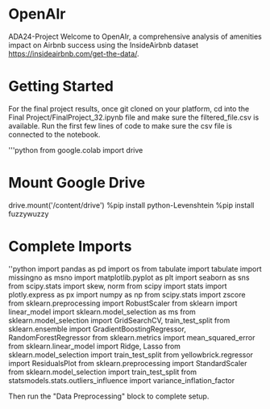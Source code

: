 # OpenAIr
ADA24-Project
Welcome to OpenAIr, a comprehensive analysis of amenities impact on Airbnb success using the InsideAirbnb dataset https://insideairbnb.com/get-the-data/.

# Getting Started
For the final project results, once git cloned on your platform, cd into the Final Project/FinalProject_32.ipynb file and make sure the filtered_file.csv is available. 
Run the first few lines of code to make sure the csv file is connected to the notebook.

'''python
from google.colab import drive

# Mount Google Drive
drive.mount('/content/drive')
%pip install python-Levenshtein
%pip install fuzzywuzzy

# Complete Imports
''python
import pandas as pd
import os
from tabulate import tabulate
import missingno as msno
import matplotlib.pyplot as plt
import seaborn as sns
from scipy.stats import skew, norm
from scipy import stats
import plotly.express as px
import numpy as np
from scipy.stats import zscore
from sklearn.preprocessing import RobustScaler
from sklearn import linear_model
import sklearn.model_selection as ms
from sklearn.model_selection import GridSearchCV, train_test_split
from sklearn.ensemble import GradientBoostingRegressor, RandomForestRegressor
from sklearn.metrics import mean_squared_error
from sklearn.linear_model import Ridge, Lasso
from sklearn.model_selection import train_test_split
from yellowbrick.regressor import ResidualsPlot
from sklearn.preprocessing import StandardScaler
from sklearn.model_selection import train_test_split
from statsmodels.stats.outliers_influence import variance_inflation_factor

Then run the "Data Preprocessing" block to complete setup.
